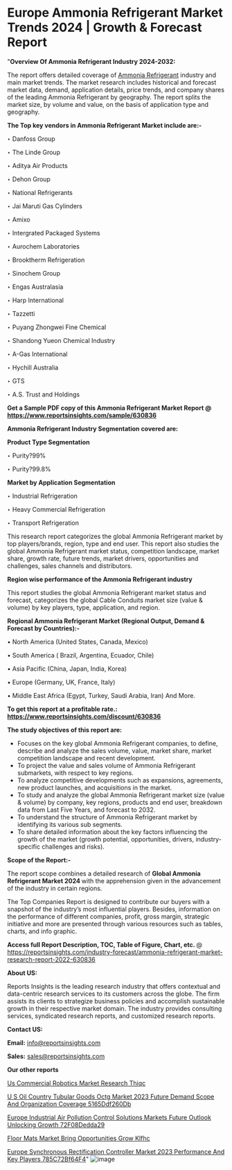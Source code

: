 # Europe Ammonia Refrigerant Market Trends 2024 | Growth & Forecast Report

 "<strong>Overview Of Ammonia Refrigerant Industry 2024-2032:</strong>

The report offers detailed coverage of <a href=https://www.reportsinsights.com/sample/630836>Ammonia Refrigerant</a> industry and main market trends. The market research includes historical and forecast market data, demand, application details, price trends, and company shares of the leading Ammonia Refrigerant by geography. The report splits the market size, by volume and value, on the basis of application type and geography.

<strong>The Top key vendors in Ammonia Refrigerant Market include are:- </strong>

‣ Danfoss Group

‣ The Linde Group

‣ Aditya Air Products

‣ Dehon Group

‣ National Refrigerants

‣ Jai Maruti Gas Cylinders

‣ Amixo

‣ Intergrated Packaged Systems

‣ Aurochem Laboratories

‣ Brooktherm Refrigeration

‣ Sinochem Group

‣ Engas Australasia

‣ Harp International

‣ Tazzetti

‣ Puyang Zhongwei Fine Chemical

‣ Shandong Yueon Chemical Industry

‣ A-Gas International

‣ Hychill Australia

‣ GTS

‣ A.S. Trust and Holdings

<strong>Get a Sample PDF copy of this Ammonia Refrigerant Market Report </strong><strong>@ <a href=https://www.reportsinsights.com/sample/630836 style=color:#0000ff;>https://www.reportsinsights.com/sample/630836</a> </strong>

<strong>Ammonia Refrigerant Industry Segmentation covered are:</strong>

<strong>Product Type Segmentation</strong>

‣    Purity?99%

‣ Purity?99.8%

<strong>Market by Application Segmentation</strong>

‣   Industrial Refrigeration

‣ Heavy Commercial Refrigeration

‣ Transport Refrigeration

This research report categorizes the global Ammonia Refrigerant market by top players/brands, region, type and end user. This report also studies the global Ammonia Refrigerant market status, competition landscape, market share, growth rate, future trends, market drivers, opportunities and challenges, sales channels and distributors.

<strong>Region wise performance of the Ammonia Refrigerant industry</strong><strong> </strong>

This report studies the global Ammonia Refrigerant market status and forecast, categorizes the global Cable Conduits market size (value &amp; volume) by key players, type, application, and region. 

<strong>Regional Ammonia Refrigerant Market (Regional Output, Demand &amp; Forecast by Countries):-</strong>

• North America (United States, Canada, Mexico)

• South America ( Brazil, Argentina, Ecuador, Chile)

• Asia Pacific (China, Japan, India, Korea)

• Europe (Germany, UK, France, Italy)

• Middle East Africa (Egypt, Turkey, Saudi Arabia, Iran) And More.

<strong>To get this report at a profitable rate.: <a href=https://www.reportsinsights.com/discount/630836 style=color:#0000ff;>https://www.reportsinsights.com/discount/630836</a></strong>

<strong>The study objectives of this report are:</strong>
<ul>
  <li>Focuses on the key global Ammonia Refrigerant companies, to define, describe and analyze the sales volume, value, market share, market competition landscape and recent development.</li>
  <li>To project the value and sales volume of Ammonia Refrigerant submarkets, with respect to key regions.</li>
  <li>To analyze competitive developments such as expansions, agreements, new product launches, and acquisitions in the market.</li>
  <li>To study and analyze the global Ammonia Refrigerant market size (value &amp; volume) by company, key regions, products and end user, breakdown data from Last Five Years, and forecast to 2032.</li>
  <li>To understand the structure of Ammonia Refrigerant market by identifying its various sub segments.</li>
  <li>To share detailed information about the key factors influencing the growth of the market (growth potential, opportunities, drivers, industry-specific challenges and risks).</li>
</ul>
<strong>Scope of the Report:-</strong><strong> </strong>

The report scope combines a detailed research of <strong>Global Ammonia Refrigerant Market 2024 </strong>with the apprehension given in the advancement of the industry in certain regions.

The Top Companies Report is designed to contribute our buyers with a snapshot of the industry’s most influential players. Besides, information on the performance of different companies, profit, gross margin, strategic initiative and more are presented through various resources such as tables, charts, and info graphic.

<strong>Access full Report Description, TOC, Table of Figure, Chart, etc. </strong>@   <a href=https://reportsinsights.com/industry-forecast/ammonia-refrigerant-market-research-report-2022-630836 style=color:#0000ff;>https://reportsinsights.com/industry-forecast/ammonia-refrigerant-market-research-report-2022-630836</a>

<strong>About US:</strong>

Reports Insights is the leading research industry that offers contextual and data-centric research services to its customers across the globe. The firm assists its clients to strategize business policies and accomplish sustainable growth in their respective market domain. The industry provides consulting services, syndicated research reports, and customized research reports.

<strong>Contact US:</strong>

<p class=""""><b>Email:</b> <a href=mailto:info@reportsinsights.com>info@reportsinsights.com</a></p>
<p class=""""><b>Sales:</b> <a href=mailto:sales@reportsinsights.com>sales@reportsinsights.com</a></p>

<strong>Our other reports</strong>

<a href=https://www.linkedin.com/pulse/us-commercial-robotics-market-research-thiqc/>Us Commercial Robotics Market Research Thiqc</a>

<a href=https://medium.com/@sakshi.reportsinsights/u-s-oil-country-tubular-goods-octg-market-2023-future-demand-scope-and-organization-coverage-5165ddf260db>U S Oil Country Tubular Goods Octg Market 2023 Future Demand Scope And Organization Coverage 5165Ddf260Db</a>

<a href=https://medium.com/@singhaakesh50/europe-industrial-air-pollution-control-solutions-markets-future-outlook-unlocking-growth-72f08dedda29>Europe Industrial Air Pollution Control Solutions Markets Future Outlook Unlocking Growth 72F08Dedda29</a>

<a href=https://www.linkedin.com/pulse/floor-mats-market-bring-opportunities-grow-klfhc/>Floor Mats Market Bring Opportunities Grow Klfhc</a>

<a href=https://medium.com/@swatiga40/europe-synchronous-rectification-controller-market-2023-performance-and-key-players-785c72bf64f4>Europe Synchronous Rectification Controller Market 2023 Performance And Key Players 785C72Bf64F4</a>"
![image](https://github.com/daminid12/RImarketresearch/assets/158430485/f5e47366-a9fd-453f-a9ed-813ddb51391c)
